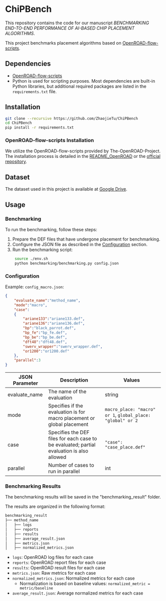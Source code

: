 # ChiPBench

This repository contains the code for our manuscript *BENCHMARKING END-TO-END PERFORMANCE OF AI-BASED CHIP PLACEMENT ALGORITHMS*.

This project benchmarks placement algorithms based on [OpenROAD-flow-scripts](https://github.com/The-OpenROAD-Project/OpenROAD-flow-scripts).

## Dependencies

- [OpenROAD-flow-scripts](https://github.com/The-OpenROAD-Project/OpenROAD-flow-scripts)
- Python is used for scripting purposes. Most dependencies are built-in Python libraries, but additional required packages are listed in the `requirements.txt` file.

## Installation

```bash
git clone --recursive https://github.com/ZhaojieTu/ChiPBench
cd ChiPBench
pip install -r requirements.txt
```


### OpenROAD-flow-scripts Installation

We utilize the OpenROAD-flow-scripts provided by The-OpenROAD-Project. The installation process is detailed in the [README_OpenROAD](./OpenROAD-flow-scripts/README.md) or the [official repository](https://github.com/The-OpenROAD-Project/OpenROAD-flow-scripts).



## Dataset

The dataset used in this project is available at [Google Drive](https://drive.google.com/drive/folders/1aNOt25yFUYK9lj-LhoaWaVbsT_vmJPQ1?usp=sharing).



## Usage

### Benchmarking

To run the benchmarking, follow these steps:

1. Prepare the DEF files that have undergone placement for benchmarking.
2. Configure the JSON file as described in the [Configuration](#configuration) section.
3. Run the benchmarking script:
   ```bash
    source ./env.sh
    python benchmarking/benchmarking.py config.json
   ```

### Configuration

Example: `config_macro.json`:
```json
{
    "evaluate_name":"method_name",
    "mode":"macro",
    "case":
    {
        "ariane133":"ariane133.def",
        "ariane136":"ariane136.def",
        "bp":"black_parrot.def",
        "bp_fe":"bp_fe.def",
        "bp_be":"bp_be.def",
        "dft48":"dft48.def",
        "swerv_wrapper":"swerv_wrapper.def",
        "or1200":"or1200.def"
    },
    "parallel":3
}
```

| JSON Parameter  | Description                                     | Values                                                 |
|-----------------|-------------------------------------------------|--------------------------------------------------------|
| evaluate_name   | The name of the evaluation                      | string                                                 |
| mode            | Specifies if the evaluation is for macro placement or global placement | `macro_place: "macro" or 1`, `global_place: "global" or 2` |
| case            | Specifies the DEF files for each case to be evaluated; partial evaluation is also allowed | `"case": "case_place.def"`                             |
| parallel        | Number of cases to run in parallel              | int                                                    |

### Benchmarking Results

The benchmarking results will be saved in the "benchmarking_result" folder.

The results are organized in the following format:
```bash
benchmarking_result
├── method_name
│   ├── logs
│   ├── reports
│   ├── results
│   ├── average_result.json
│   ├── metrics.json
│   ├── normalized_metrics.json
```

- `logs`: OpenROAD log files for each case
- `reports`: OpenROAD report files for each case
- `results`: OpenROAD result files for each case
- `metrics.json`: Raw metrics for each case
- `normalized_metrics.json`: Normalized metrics for each case 
  - Normalization is based on baseline values: `normalized_metric = metric/baseline`
- `average_result.json`: Average normalized metrics for each case
